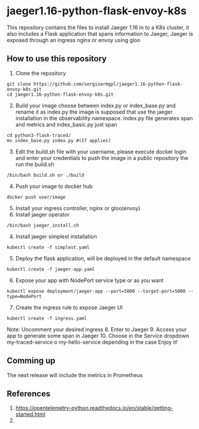 # jaeger1.16-python-flask-envoy-k8s
This repository contains the files to install Jaeger 1.16 in to a K8s cluster, it also includes a Flask application that spans information to Jaeger, Jaeger is exposed through an ingress nginx or envoy using gloo
## How to use this repository
1. Clone the repository
```
git clone https://github.com/sergioarmgpl/jaeger1.16-python-flask-envoy-k8s.git
cd jaeger1.16-python-flask-envoy-k8s.git
```
2. Build your image choose between index.py or index_base.py and rename it as index.py
the image is supposed that use the jaeger installation in the observability namespace.  index.py file generates span and metrics and index_basic.py just span
```
cd python3-flask-traced/
mv index_base.py index.py #(If applies)
```
3. Edit the build.sh file with your username, please execute docker login and enter your credentials to push the image in a public repository the run the build.sh
```
/bin/bash build.sh or ./build
```
4. Push your image to docker hub
```
docker push user/image
```
5. Install your ingress controller, nginx or gloo(envoy)
6. Install jaeger operator
```
/bin/bash jaeger_install.sh
```
4. Install jaeger simplest installation
```
kubectl create -f simplest.yaml
```
5. Deploy the flask application, will be deployed in the default namespace
```
kubectl create -f jaeger-app.yaml
```
6. Expose your app with NodePort service type or as you want
```
kubectl expose deployment/jaeger-app --port=5000 --target-port=5000 --type=NodePort
```
7. Create the ingress rule to expose Jaeger UI
```
kubectl create -f ingress.yaml
```
Note: Uncomment your desired ingress
8. Enter to Jaeger
9. Access your app to generate some span in Jaeger
10. Choose in the Service dropdown my-traced-service o my-hello-service depending in the case
Enjoy it!
## Comming up
The next release will include the metrics in Prometheus

## References
1. https://opentelemetry-python.readthedocs.io/en/stable/getting-started.html
2. 
